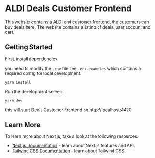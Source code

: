 # ALDI Deals Customer Frontend

This website contains a ALDI end customer frontend, the customers can buy deals here. The website contains a listing of deals, user account and cart. 

## Getting Started


First, install dependencies

you need to modify the `.env` file see `.env.examples` which contains all required config for local development. 

```bash
yarn install
```

Run the development server:

```bash
yarn dev
```

this will start Deals Customer Frontend on http://localhost:4420 


## Learn More

To learn more about Next.js, take a look at the following resources:

- [Next.js Documentation](https://nextjs.org/docs) - learn about Next.js features and API.
- [Tailwind CSS Documentation](https://tailwindcss.com/docs) - learn about Tailwind CSS. 
